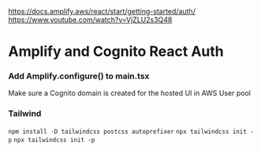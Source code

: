 https://docs.amplify.aws/react/start/getting-started/auth/
https://www.youtube.com/watch?v=VjZLU2s3Q48

# Amplify and Cognito React Auth
### Add Amplify.configure() to main.tsx
Make sure a Cognito domain is created for the hosted UI in AWS User pool


### Tailwind
`npm install -D tailwindcss postcss autoprefixer`
`npx tailwindcss init -p`
`npx tailwindcss init -p`
